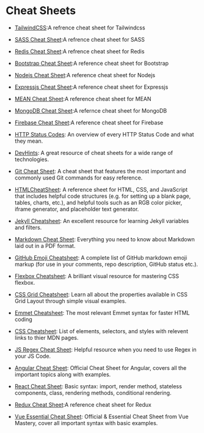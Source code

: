 

# Cheat Sheets

- [TailwindCSS](https://nerdcave.com/tailwind-cheat-sheet):A refrence cheat sheet for Tailwindcss

- [SASS Cheat Sheet](https://devhints.io/sass):A refrence cheat sheet for SASS

- [Redis Cheat Sheet](https://gist.github.com/LeCoupa/1596b8f359ad8812c7271b5322c30946):A refrence cheat sheet for Redis

- [Bootstrap Cheat Sheet](https://bootstrapcreative.com/resources/bootstrap-5-cheat-sheet-classes-index/):A reference cheat sheet for Bootstrap

- [Nodejs Cheat Sheet](https://gist.github.com/LeCoupa/985b82968d8285987dc3):A reference cheat sheet for Nodejs

- [Expressjs Cheat Sheet](https://github.com/azat-co/cheatsheets/tree/master/express4):A reference cheat sheet for Expressjs

- [MEAN Cheat Sheet](https://dev.to/thamaraiselvam/mean-stack-cheat-sheet-5a1n):A reference cheat sheet for MEAN

- [MongoDB Cheat Sheet](https://gist.github.com/bradtraversy/f407d642bdc3b31681bc7e56d95485b6):A refernce cheat sheet for MongoDB

- [Firebase Cheat Sheet](https://gist.github.com/victorbruce/0e6845010e7c4b24ddbccbe58094c57f):A reference cheat sheet for Firebase

- [HTTP Status Codes](https://www.abstractapi.com/http-status-codes): An overview of every HTTP Status Code and what they mean.

- [DevHints](https://devhints.io/): A great resource of cheat sheets for a wide range of technologies.

- [Git Cheat Sheet](https://education.github.com/git-cheat-sheet-education.pdf): A cheat sheet that features the most important and commonly used Git commands for easy reference.

- [HTMLCheatSheet](https://htmlcheatsheet.com/): A reference sheet for HTML, CSS, and JavaScript that includes helpful code structures (e.g. for setting up a blank page, tables, charts, etc.), and helpful tools such as an RGB color picker, iframe generator, and placeholder text generator.

- [Jekyll Cheatsheet](https://learn.cloudcannon.com/jekyll-cheat-sheet/): An excellent resource for learning Jekyll variables and filters.

- [Markdown Cheat Sheet](https://guides.github.com/pdfs/markdown-cheatsheet-online.pdf): Everything you need to know about Markdown laid out in a PDF format.

- [GitHub Emoji Cheatsheet](https://gist.github.com/rxaviers/7360908): A complete list of GitHub markdown emoji markup (for use in your comments, repo description, GitHub status etc.). 

- [Flexbox Cheatsheet](https://darekkay.com/dev/flexbox-cheatsheet.html): A brilliant visual resource for mastering CSS flexbox.

- [CSS Grid Cheatsheet](http://grid.malven.co): Learn all about the properties available in CSS Grid Layout through simple visual examples.

- [Emmet Cheatsheet](https://docs.emmet.io/cheat-sheet/): The most relevant Emmet syntax for faster HTML coding

- [CSS Cheatsheet](http://overapi.com/css): List of elements, selectors, and styles with relevent links to thier MDN pages.

- [JS Regex Cheat Sheet](https://devinduct.com/cheatsheet/10/regex): Helpful resource when you need to use Regex in your JS Code.

- [Angular Cheat Sheet](https://angular.io/guide/cheatsheet): Official Cheat Sheet for Angular, covers all the important topics along with examples.

- [React Cheat Sheet](https://ihatetomatoes.net/wp-content/uploads/2017/01/react-cheat-sheet.pdf): Basic syntax: import, render method, stateless components, class, rendering methods, conditional rendering.

- [Redux Cheat Sheet](https://devhints.io/redux):A reference cheat sheet for Redux

- [Vue Essential Cheat Sheet](https://www.vuemastery.com/pdf/Vue-Essentials-Cheat-Sheet.pdf): Official & Essential Cheat Sheet from Vue Mastery, cover all important syntax with basic examples.


